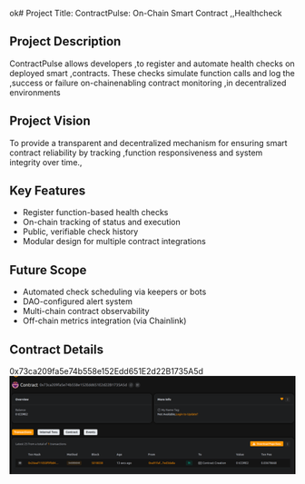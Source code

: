 ok# Project Title: ContractPulse: On-Chain Smart Contract ,,Healthcheck 

## Project Description

ContractPulse  allows developers ,to register and automate health checks on deployed smart ,contracts. These checks simulate function calls and log the  ,success or failure on-chainenabling contract monitoring ,in decentralized environments

## Project Vision 
 
To provide a transparent and decentralized mechanism for ensuring smart contract reliability by tracking ,function responsiveness and system integrity over time.,

## Key Features

- Register function-based health checks
- On-chain tracking of status and execution
- Public, verifiable check history
- Modular design for multiple contract  integrations

## Future Scope

- Automated check scheduling via keepers or bots
- DAO-configured alert system
- Multi-chain contract observability 
- Off-chain metrics integration (via Chainlink)

## Contract Details
0x73ca209fa5e74b558e152Edd651E2d22B1735A5d
![alt text](image.png)
